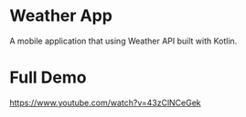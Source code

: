 # Weather App

A mobile application that using Weather API built with Kotlin.

# Full Demo

https://www.youtube.com/watch?v=43zClNCeGek
